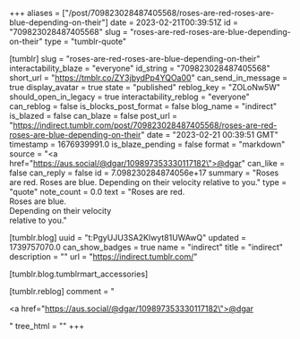 +++
aliases = ["/post/709823028487405568/roses-are-red-roses-are-blue-depending-on-their"]
date = 2023-02-21T00:39:51Z
id = "709823028487405568"
slug = "roses-are-red-roses-are-blue-depending-on-their"
type = "tumblr-quote"

[tumblr]
slug = "roses-are-red-roses-are-blue-depending-on-their"
interactability_blaze = "everyone"
id_string = "709823028487405568"
short_url = "https://tmblr.co/ZY3jbydPp4YQOa00"
can_send_in_message = true
display_avatar = true
state = "published"
reblog_key = "ZOLoNw5W"
should_open_in_legacy = true
interactability_reblog = "everyone"
can_reblog = false
is_blocks_post_format = false
blog_name = "indirect"
is_blazed = false
can_blaze = false
post_url = "https://indirect.tumblr.com/post/709823028487405568/roses-are-red-roses-are-blue-depending-on-their"
date = "2023-02-21 00:39:51 GMT"
timestamp = 1676939991.0
is_blaze_pending = false
format = "markdown"
source = "<a href=\"https://aus.social/@dgar/109897353330117182\">@dgar</a>"
can_like = false
can_reply = false
id = 7.098230284874056e+17
summary = "Roses are red. Roses are blue. Depending on their velocity relative to you."
type = "quote"
note_count = 0.0
text = "Roses are red.<br/>Roses are blue.<br/>Depending on their velocity<br/>relative to you."

[tumblr.blog]
uuid = "t:PgyUJU3SA2Klwyt81UWAwQ"
updated = 1739757070.0
can_show_badges = true
name = "indirect"
title = "indirect"
description = ""
url = "https://indirect.tumblr.com/"

[tumblr.blog.tumblrmart_accessories]

[tumblr.reblog]
comment = "<p><a href=\"https://aus.social/@dgar/109897353330117182\">@dgar</a></p>"
tree_html = ""
+++
